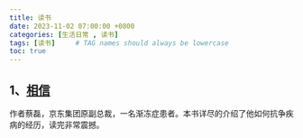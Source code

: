 ```yaml
---
title: 读书
date: 2023-11-02 07:00:00 +0800
categories: [生活日常 , 读书]
tags: [读书]     # TAG names should always be lowercase
toc: true
---
```


## 1、[相信](https://item.jd.com/13661165.html)
作者蔡磊，京东集团原副总裁，一名渐冻症患者。本书详尽的介绍了他如何抗争疾病的经历，读完非常震撼。
